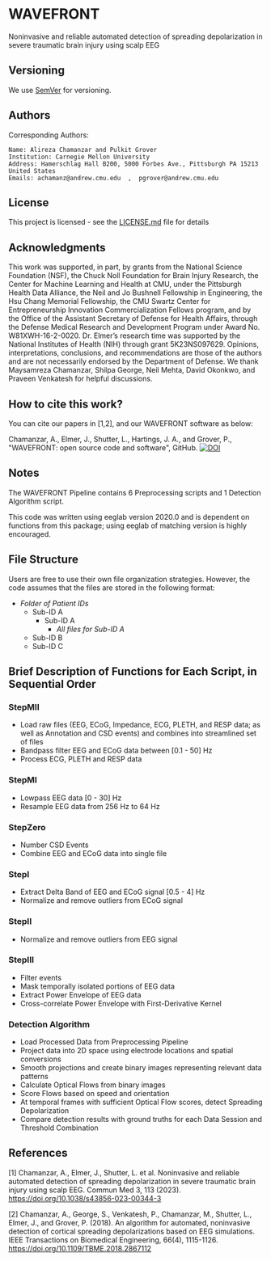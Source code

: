 # WAVEFRONT
Noninvasive and reliable automated detection of spreading depolarization in severe traumatic brain injury using scalp EEG


## Versioning

We use [SemVer](http://semver.org/) for versioning. 

## Authors

Corresponding Authors: 

    Name: Alireza Chamanzar and Pulkit Grover  
    Institution: Carnegie Mellon University  
    Address: Hamerschlag Hall B200, 5000 Forbes Ave., Pittsburgh PA 15213 United States  
    Emails: achamanz@andrew.cmu.edu  ,  pgrover@andrew.cmu.edu 
   

## License

This project is licensed - see the [LICENSE.md](LICENSE.md) file for details

## Acknowledgments

This work was supported, in part, by grants from the National Science Foundation (NSF), the Chuck Noll Foundation for Brain Injury Research, the Center for Machine Learning and Health at CMU, under the Pittsburgh Health Data Alliance, the Neil and Jo Bushnell Fellowship in Engineering, the Hsu Chang Memorial Fellowship, the CMU Swartz Center for Entrepreneurship Innovation Commercialization Fellows program, and by the Office of the Assistant Secretary of Defense for Health Affairs, through the Defense Medical Research and Development Program under Award No. W81XWH-16-2-0020. Dr. Elmer’s research time was supported by the National Institutes of Health (NIH) through grant 5K23NS097629. Opinions, interpretations, conclusions, and recommendations are those of the authors and are not necessarily endorsed by the Department of Defense. We thank Maysamreza Chamanzar, Shilpa George, Neil Mehta, David Okonkwo, and Praveen Venkatesh for helpful discussions.

## How to cite this work?

You can cite our papers in [1,2], and our WAVEFRONT software as below:

Chamanzar, A., Elmer, J., Shutter, L., Hartings, J. A., and Grover, P., "WAVEFRONT: open source code and software", GitHub. [![DOI](https://zenodo.org/badge/DOI/10.5281/zenodo.8210380.svg)](https://doi.org/10.5281/zenodo.8210380)


## Notes

The WAVEFRONT Pipeline contains 6 Preprocessing scripts and 1 Detection Algorithm script. 

This code was written using eeglab version 2020.0 and is dependent on functions from this package; using eeglab of matching version is highly encouraged. 

## File Structure 
Users are free to use their own file organization strategies. However, the code assumes that the files are stored in the following format:

- *Folder of Patient IDs*
   - Sub-ID A
     - Sub-ID A
	    - *All files for Sub-ID A*
   - Sub-ID B
   - Sub-ID C

## Brief Description of Functions for Each Script, in Sequential Order
### StepMII 
- Load raw files (EEG, ECoG, Impedance, ECG, PLETH, and RESP data; as well as Annotation and CSD events) and combines into streamlined set of files
- Bandpass filter EEG and ECoG data between [0.1 - 50] Hz 
- Process ECG, PLETH and RESP data

### StepMI
- Lowpass EEG data [0 - 30] Hz 
- Resample EEG data from 256 Hz to 64 Hz

### StepZero
- Number CSD Events
- Combine EEG and ECoG data into single file 

### StepI
- Extract Delta Band of EEG and ECoG signal [0.5 - 4] Hz
- Normalize and remove outliers from ECoG signal

### StepII
- Normalize and remove outliers from EEG signal

### StepIII
- Filter events 
- Mask temporally isolated portions of EEG data
- Extract Power Envelope of EEG data
- Cross-correlate Power Envelope with First-Derivative Kernel

### Detection Algorithm 
- Load Processed Data from Preprocessing Pipeline 
- Project data into 2D space using electrode locations and spatial conversions
- Smooth projections and create binary images representing relevant data patterns
- Calculate Optical Flows from binary images 
- Score Flows based on speed and orientation
- At temporal frames with sufficient Optical Flow scores, detect Spreading Depolarization
- Compare detection results with ground truths for each Data Session and Threshold Combination 


## References

[1] Chamanzar, A., Elmer, J., Shutter, L. et al. Noninvasive and reliable automated detection of spreading depolarization in severe traumatic brain injury using scalp EEG. Commun Med 3, 113 (2023). https://doi.org/10.1038/s43856-023-00344-3

[2] Chamanzar, A., George, S., Venkatesh, P., Chamanzar, M., Shutter, L., Elmer, J., and Grover, P. (2018). An algorithm for automated, noninvasive detection of cortical spreading depolarizations based on EEG simulations. IEEE Transactions on Biomedical Engineering, 66(4), 1115-1126. https://doi.org/10.1109/TBME.2018.2867112
